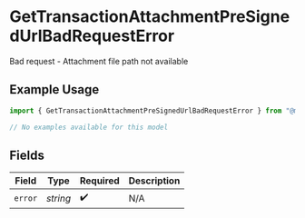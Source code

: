 # GetTransactionAttachmentPreSignedUrlBadRequestError

Bad request - Attachment file path not available

## Example Usage

```typescript
import { GetTransactionAttachmentPreSignedUrlBadRequestError } from "@midday-ai/sdk/models/errors";

// No examples available for this model
```

## Fields

| Field              | Type               | Required           | Description        |
| ------------------ | ------------------ | ------------------ | ------------------ |
| `error`            | *string*           | :heavy_check_mark: | N/A                |